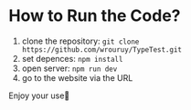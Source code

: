 # How to Run the Code?
1. clone the repository: ``` git clone https://github.com/wrouruy/TypeTest.git ```
2. set depences: ``` npm install ```
3. open server: ``` npm run dev ```
4. go to the website via the URL

Enjoy your use💫
